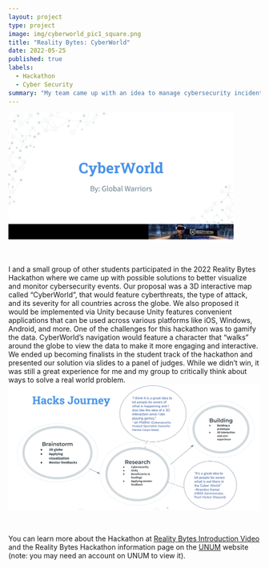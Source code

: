 ```yaml
---
layout: project
type: project
image: img/cyberworld_pic1_square.png
title: "Reality Bytes: CyberWorld"
date: 2022-05-25
published: true
labels:
  - Hackathon
  - Cyber Security
summary: "My team came up with an idea to manage cybersecurity incidents and information more effeciently and to gamify the data. We ended up as finalists in the competition and presented our slideshow of ideas in front of a panel of judges."
---
```


<div class="text-center p-4">
  <img width="450px" src="../img/cyberworld_title_page.png" >
</div>
<br>
<br>

I and a small group of other students participated in the 2022 Reality Bytes Hackathon where we came up with possible solutions to better visualize and monitor cybersecurity events. Our proposal was a 3D interactive map called “CyberWorld”, that would feature
cyberthreats, the type of attack, and its severity for all countries across the globe. We also
proposed it would be implemented via Unity because Unity features convenient applications that
can be used across various platforms like iOS, Windows, Android, and more.
One of the challenges for this hackathon was to gamify the data. CyberWorld’s
navigation would feature a character that “walks” around the globe to view the data to make it
more engaging and interactive.
<br>
We ended up becoming finalists in the student track of the hackathon and presented our
solution via slides to a panel of judges. While we didn’t win, it was still a great experience for
me and my group to critically think about ways to solve a real world problem.
<br>
<img width = "600px" src="../img/hacks_journey_cyberworld.png">
<br>

<br>

You can learn more about the Hackathon at [Reality Bytes Introduction Video](https://www.youtube.com/watch?v=z-tYzpRxfQQ) and the Reality Bytes Hackathon information page on the [UNUM](https://unum.nsin.us/reality-bytes) website (note: you may need an account on UNUM to view it).
